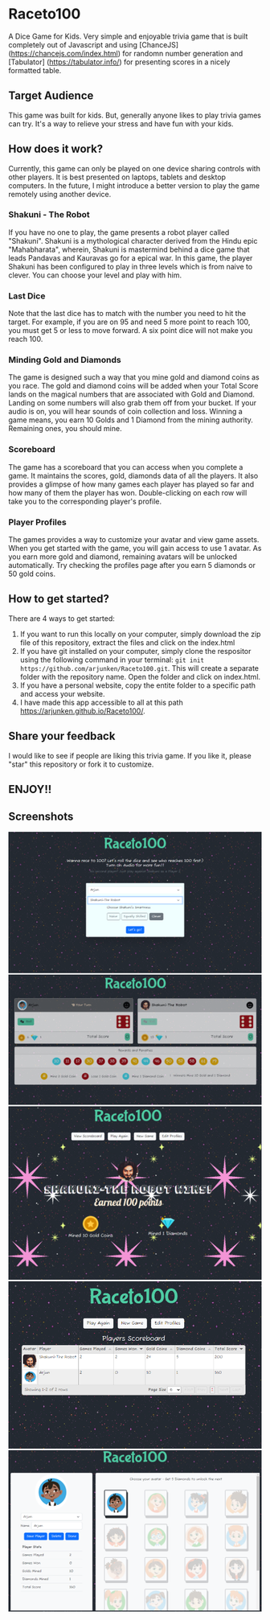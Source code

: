# Raceto100

A Dice Game for Kids. Very simple and enjoyable trivia game that is built completely out of Javascript and using [ChanceJS] (https://chancejs.com/index.html) for randomn number generation and [Tabulator] (https://tabulator.info/) for presenting scores in a nicely formatted table.

## Target Audience

This game was built for kids. But, generally anyone likes to play trivia games can try. It's a way to relieve your stress and have fun with your kids.

## How does it work?

Currently, this game can only be played on one device sharing controls with other players. It is best presented on laptops, tablets and desktop computers. In the future, I might introduce a better version to play the game remotely using another device.

### Shakuni - The Robot

If you have no one to play, the game presents a robot player called "Shakuni". Shakuni is a mythological character derived from the Hindu epic "Mahabharata", wherein, Shakuni is mastermind behind a dice game that leads Pandavas and Kauravas go for a epical war. In this game, the player Shakuni has been configured to play in three levels which is from naive to clever. You can choose your level and play with him.

### Last Dice

Note that the last dice has to match with the number you need to hit the target. For example, if you are on 95 and need 5 more point to reach 100, you must get 5 or less to move forward. A six point dice will not make you reach 100.

### Minding Gold and Diamonds

The game is designed such a way that you mine gold and diamond coins as you race. The gold and diamond coins will be added when your Total Score lands on the magical numbers that are associated with Gold and Diamond. Landing on some numbers will also grab them off from your bucket. If your audio is on, you will hear sounds of coin collection and loss. Winning a game means, you earn 10 Golds and 1 Diamond from the mining authority. Remaining ones, you should mine.

### Scoreboard

The game has a scoreboard that you can access when you complete a game. It maintains the scores, gold, diamonds data of all the players. It also provides a glimpse of how many games each player has played so far and how many of them the player has won. Double-clicking on each row will take you to the corresponding player's profile.

### Player Profiles

The games provides a way to customize your avatar and view game assets. When you get started with the game, you will gain access to use 1 avatar. As you earn more gold and diamond, remaining avatars will be unlocked automatically. Try checking the profiles page after you earn 5 diamonds or 50 gold coins.

## How to get started?

There are 4 ways to get started:

1. If you want to run this locally on your computer, simply download the zip file of this repository, extract the files and click on the index.html
2. If you have git installed on your computer, simply clone the respositor using the following command in your terminal:
   `git init https://github.com/arjunken/Raceto100.git`. This will create a separate folder with the repository name. Open the folder and click on index.html.
3. If you have a personal website, copy the entite folder to a specific path and access your website.
4. I have made this app accessible to all at this path https://arjunken.github.io/Raceto100/.

## Share your feedback

I would like to see if people are liking this trivia game. If you like it, please "star" this repository or fork it to customize.

## ENJOY!!

## Screenshots

![Image1](/images/raceto100-1.png)
![Image1](/images/raceto100-2.png)
![Image1](/images/raceto100-3.png)
![Image1](/images/raceto100-4.png)
![Image1](/images/raceto100-5.png)
